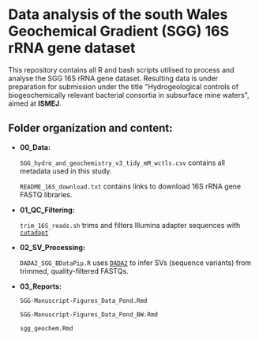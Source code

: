 # Data analysis of the south Wales Geochemical Gradient (SGG) 16S rRNA gene dataset

This repository contains all R and bash scripts utilised to process and analyse the SGG 16S rRNA gene dataset.
Resulting data is under preparation for submission under the title "Hydrogeological controls of biogeochemically relevant bacterial consortia in subsurface mine waters", aimed at **ISMEJ**.

## Folder organization and content:

 - **00_Data:**

	`SGG_hydro_and_geochemistry_v3_tidy_mM_wctls.csv` contains all metadata used in this study.

	`README_16S_download.txt` contains links to download 16S rRNA gene FASTQ libraries.

 - **01_QC_Filtering:**

	`trim_16S_reads.sh` trims and filters Illumina adapter sequences with [`cutadapt`](https://github.com/marcelm/cutadapt)

 - **02_SV_Processing:**
	
	`DADA2_SGG_BDataPip.R` uses [`DADA2`](https://github.com/benjjneb/dada2) to infer SVs (sequence variants) from trimmed, quality-filtered FASTQs.

 - **03_Reports:**

	`SGG-Manuscript-Figures_Data_Pond.Rmd`
	
	`SGG-Manuscript-Figures_Data_Pond_BW.Rmd`

	`sgg_geochem.Rmd`
